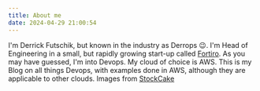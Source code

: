 ```yaml
---
title: About me
date: 2024-04-29 21:00:54
---
```


I'm Derrick Futschik, but known in the industry as Derrops 😉. I'm Head of Engineering in a small, but rapidly growing start-up called [Fortiro](https://fortiro.com). As you may have guessed, I'm into Devops. My cloud of choice is AWS. This is my Blog on all things Devops, with examples done in AWS, although they are applicable to other clouds. Images from [StockCake](https://stockcake.com/)